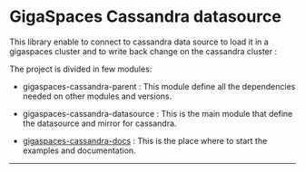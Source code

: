 # GigaSpaces Cassandra datasource

This library enable to connect to cassandra data source to load it in a gigaspaces cluster and
to write back change on the cassandra cluster :

The project is divided in few modules:

* gigaspaces-cassandra-parent : This module define all the dependencies needed on other modules and versions.

* gigaspaces-cassandra-datasource : This is the main module that define the datasource and mirror for cassandra.

* [gigaspaces-cassandra-docs](gigaspaces-cassandra-docs/index.md) : This is the place where to start the examples and documentation.

--------------------


